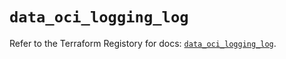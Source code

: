 # `data_oci_logging_log`

Refer to the Terraform Registory for docs: [`data_oci_logging_log`](https://registry.terraform.io/providers/oracle/oci/6.18.0/docs/data-sources/logging_log).
